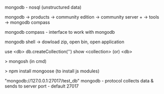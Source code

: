 mongodb - nosql (unstructured data)

mongodb -> products -> community edition -> community server + -> tools -> mongodb compass

mongodb compass - interface to work with mongodb

mongodb shell -> dowload zip, open bin, open application

use \<db>
db.createCollection('')
show \<collection> (or) \<db>

\> mongosh (in cmd)

\> npm install mongoose (to install js modules)

"mongodb://127.0.0.1:27017/test_db"
mongodb - protocol collects data & sends to server
port - default 27017